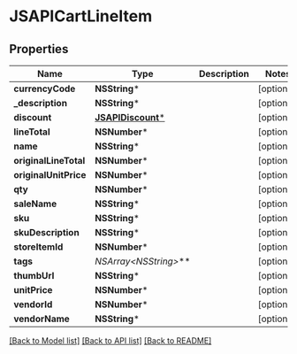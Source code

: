 # JSAPICartLineItem

## Properties
Name | Type | Description | Notes
------------ | ------------- | ------------- | -------------
**currencyCode** | **NSString*** |  | [optional] 
**_description** | **NSString*** |  | [optional] 
**discount** | [**JSAPIDiscount***](JSAPIDiscount.md) |  | [optional] 
**lineTotal** | **NSNumber*** |  | [optional] 
**name** | **NSString*** |  | [optional] 
**originalLineTotal** | **NSNumber*** |  | [optional] 
**originalUnitPrice** | **NSNumber*** |  | [optional] 
**qty** | **NSNumber*** |  | [optional] 
**saleName** | **NSString*** |  | [optional] 
**sku** | **NSString*** |  | [optional] 
**skuDescription** | **NSString*** |  | [optional] 
**storeItemId** | **NSNumber*** |  | [optional] 
**tags** | **NSArray&lt;NSString*&gt;*** |  | [optional] 
**thumbUrl** | **NSString*** |  | [optional] 
**unitPrice** | **NSNumber*** |  | [optional] 
**vendorId** | **NSNumber*** |  | [optional] 
**vendorName** | **NSString*** |  | [optional] 

[[Back to Model list]](../README.md#documentation-for-models) [[Back to API list]](../README.md#documentation-for-api-endpoints) [[Back to README]](../README.md)


